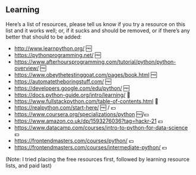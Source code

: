 ## Learning

Here’s a list of resources, please tell us know if you try a resource on this list and it works well; or, if it sucks and should be removed, or if there’s any better that should to be added:

* http://www.learnpython.org/ :free:
* https://pythonprogramming.net/ :free:
* https://www.afterhoursprogramming.com/tutorial/python/python-overview/ :free:
* https://www.obeythetestinggoat.com/pages/book.html :free:
* https://automatetheboringstuff.com/ :free:
* https://developers.google.com/edu/python/ :free:
* https://docs.python-guide.org/intro/learning/ :memo:
* https://www.fullstackpython.com/table-of-contents.html :memo:
* https://realpython.com/start-here/ :free: / :dollar:
* https://www.coursera.org/specializations/python :free:/:dollar:
* https://www.amazon.co.uk/dp/1593276036?tag=hackr-21  :dollar:
* https://www.datacamp.com/courses/intro-to-python-for-data-science  :dollar:
* https://frontendmasters.com/courses/python/ :dollar:
* https://frontendmasters.com/courses/intermediate-python/ :dollar:

(Note: I tried placing the free resources first, followed by learning resource lists, and paid last)